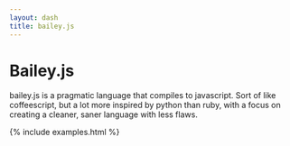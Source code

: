 ```yaml
---
layout: dash
title: bailey.js
---
```

# Bailey.js
bailey.js is a pragmatic language that compiles to javascript.
Sort of like coffeescript, but a lot more inspired by python than ruby,
with a focus on creating a cleaner, saner language with less flaws.

{% include examples.html %}
